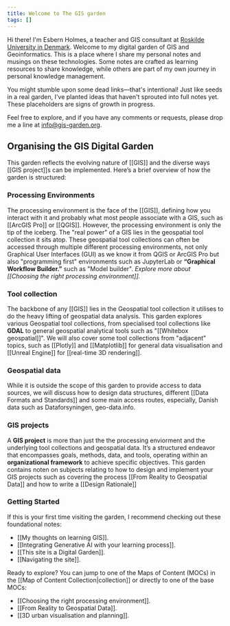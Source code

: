 ```yaml
---
title: Welcome to The GIS garden
tags: []
---
```

Hi there! I'm Esbern Holmes, a teacher and GIS consultant at [Roskilde University in Denmark](https://www.ruc.dk). Welcome to my digital garden of GIS and Geoinformatics. This is a place where I share my personal notes and musings on these technologies. Some notes are crafted as learning resources to share knowledge, while others are part of my own journey in personal knowledge management.

You might stumble upon some dead links—that's intentional! Just like seeds in a real garden, I've planted ideas that haven't sprouted into full notes yet. These placeholders are signs of growth in progress.

Feel free to explore, and if you have any comments or requests, please drop me a line at [info@gis-garden.org](mailto:info@gis-garden.org).

## Organising the GIS Digital Garden
This garden reflects the evolving nature of [[GIS]] and the diverse ways [[GIS project]]s can be implemented. Here’s a brief overview of how the garden is structured:

### Processing Environments
The processing environment is the face of the [[GIS]], defining how you interact with it and probably what most people associate with a GIS, such as [[ArcGIS Pro]] or [[QGIS]]. However, the processing environment is only the tip of the iceberg. The "real power" of a GIS lies in the geospatial tool collection it sits atop. These geospatial tool collections can often be accessed through multiple different processing environments, not only Graphical User Interfaces (GUI) as we know it from QGIS or ArcGIS Pro but also  "programming first" environments such as JupyterLab or **“Graphical Workflow Builder.”** such as "Model builder". 
_Explore more about [[Choosing the right processing environment]]._

### Tool collection 
The backbone of any [[GIS]] lies in the Geospatial tool collection it utilises to do the heavy lifting of geospatial data analysis. This garden explores various Geospatial tool collections, from specialised tool collections like **GDAL** to general geospatial analytical tools such as "[[Whitebox geospatial]]". We will also cover some tool collections from "adjacent" topics, such as [[Plotly]] and [[Matplotlib]] for general data visualisation and [[Unreal Engine]] for [[real-time 3D rendering]].

### Geospatial data
While it is outside the scope of this garden to provide access to data sources, we will discuss how to design data structures, different [[Data Formats and Standards]] and some main access routes, especially, Danish data such as Dataforsyningen, geo-data.info.

### GIS projects
A **GIS project** is more than just the the processing enviorment and the underlying tool collections and geospatial data. It’s a structured endeavor that encompasses goals, methods, data, and tools, operating within an **organizational framework** to achieve specific objectives. This garden contains noten on subjects relating to how to design and implement your GIS projects such as covering the process [[From Reality to Geospatial Data]] and how to write a [[Design Rationale]]

### **Getting Started**

If this is your first time visiting the garden, I recommend checking out these foundational notes:
- [[My thoughts on learning GIS]].
- [[Integrating Generative AI with your learning process]].
- [[This site is a Digital Garden]].
- [[Navigating the site]].

Ready to explore? You can jump to one of the Maps of Content (MOCs) in the [[Map of Content Collection|collection]] or directly to one of the base MOCs:

- [[Choosing the right processing environment]].
- [[From Reality to Geospatial Data]].
- [[3D urban visualisation and planning]].
